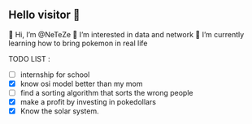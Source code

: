 ## Hello visitor 👋

👋 Hi, I’m @NeTeZe
👀 I’m interested in data and network
🌱 I’m currently learning how to bring pokemon in real life

TODO LIST : 
- [ ] internship for school
- [x] know osi model better than my mom 
- [ ] find a sorting algorithm that sorts the wrong people
- [x] make a profit by investing in pokedollars
- [x] Know the solar system. 
